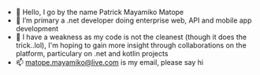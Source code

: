 - 👋 Hello, I go by the name Patrick Mayamiko Matope
- 👀 I’m primary a .net developer doing enterprise web, API and mobile app development
- 💞️ I have a weakness as my code is not the cleanest (though it does the trick..lol), I'm hoping to gain more insight through collaborations on the platform, particulary on .net and kotlin projects
- 📫 matope.mayamiko@live.com is my email, please say hi

